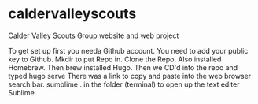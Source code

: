 # caldervalleyscouts
Calder Valley Scouts Group website and web project

To get set up first you needa Github account.
You need to add your public key to Github.
Mkdir to put Repo in.
Clone the Repo.
Also installed Homebrew.
Then brew installed Hugo.
Then we CD'd into the repo and typed hugo serve
There was a link to copy and paste into the web browser search bar.
sumblime . in the folder (terminal) to open up the text editer Sublime.

